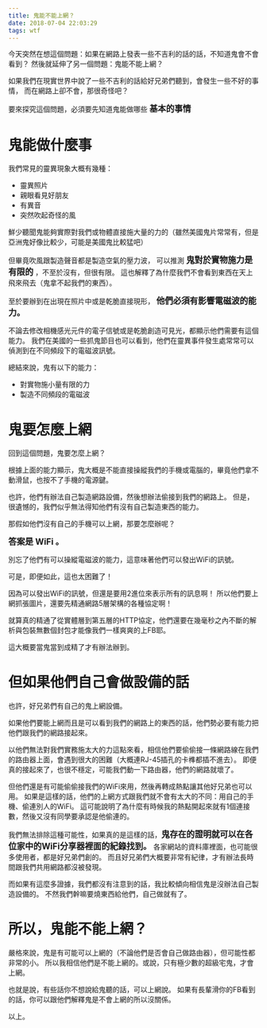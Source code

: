 ```yaml
---
title: 鬼能不能上網？
date: 2018-07-04 22:03:29
tags: wtf
---
```


今天突然在想這個問題：如果在網路上發表一些不吉利的話的話，不知道鬼會不會看到？
然後就延伸了另一個問題：鬼能不能上網？

如果我們在現實世界中說了一些不吉利的話給好兄弟們聽到，會發生一些不好的事情，
而在網路上卻不會，那很奇怪吧？

要來探究這個問題，必須要先知道鬼能做哪些 <big>**基本的事情**</big>

# 鬼能做什麼事

我們常見的靈異現象大概有幾種：
- 靈異照片
- 親眼看見好朋友
- 有異音
- 突然吹起奇怪的風

鮮少聽聞鬼能夠實際對我們或物體直接施大量的力的（雖然美國鬼片常常有，但是亞洲鬼好像比較少，可能是美國鬼比較猛吧）

但畢竟吹風跟製造聲音都是製造空氣的壓力波，
可以推測 <big>**鬼對於實物施力是有限的**</big> ，不至於沒有，但很有限。
這也解釋了為什麼我們不會看到東西在天上飛來飛去（鬼拿不起我們的東西）。

至於要辦到在出現在照片中或是乾脆直接現形，
<big>**他們必須有影響電磁波的能力。**</big>

不論去修改相機感光元件的電子信號或是乾脆創造可見光，都顯示他們需要有這個能力。
我們在美國的一些抓鬼節目也可以看到，他們在靈異事件發生處常常可以偵測到在不同頻段下的電磁波訊號。

總結來說，鬼有以下的能力：
- 對實物施小量有限的力
- 製造不同頻段的電磁波

# 鬼要怎麼上網

回到這個問題，鬼要怎麼上網？

根據上面的能力顯示，鬼大概是不能直接操縱我們的手機或電腦的，畢竟他們拿不動滑鼠，也按不了手機的電源鍵。

也許，他們有辦法自己製造網路設備，然後想辦法偷接到我們的網路上。
但是，很遺憾的，我們似乎無法得知他們有沒有自己製造東西的能力。

那假如他們沒有自己的手機可以上網，那要怎麼辦呢？

<big>**答案是 WiFi 。**</big>

別忘了他們有可以操縱電磁波的能力，這意味著他們可以發出WiFi的訊號。

可是，即便如此，這也太困難了！

因為可以發出WiFi的訊號，但還是要用2進位來表示所有的訊息啊！
所以他們要上網抓張圖片，還要先精通網路5層架構的各種協定啊！

就算真的精通了從實體層到第五層的HTTP協定，他們還要在幾毫秒之內不斷的解析與包裝無數個封包才能像我們一樣爽爽的上FB耶。

這大概要當鬼當到成精了才有辦法辦到。

# 但如果他們自己會做設備的話

也許，好兄弟們有自己的鬼上網設備。

如果他們要能上網而且是可以看到我們的網路上的東西的話，他們勢必要有能力把他們跟我們的網路接起來。

以他們無法對我們實務施太大的力這點來看，相信他們要偷偷接一條網路線在我們的路由器上面，會遇到很大的困難（大概連RJ-45插孔的卡榫都插不進去）。
即便真的接起來了，也很不穩定，可能我們動一下路由器，他們的網路就壞了。

但他們還是有可能偷偷接我們的WiFi來用，然後再轉成熱點讓其他好兄弟也可以用。
如果是這樣的話，他們的上網方式跟我們就不會有太大的不同：用自己的手機、偷連別人的WiFi。
這可能說明了為什麼有時候我的熱點開起來就有1個連接數，然後又沒有同學要承認是他偷連的。

我們無法排除這種可能性，如果真的是這樣的話，<big>**鬼存在的證明就可以在各位家中的WiFi分享器裡面的紀錄找到。**</big>
各家網站的資料庫裡面，也可能很多使用者，都是好兄弟們創的。
而且好兄弟們大概要非常有紀律，才有辦法長時間跟我們共用網路都沒被發現。

而如果有這麼多證據，我們都沒有注意到的話，我比較傾向相信鬼是沒辦法自己製造設備的。
不然我們幹嘛要燒東西給他們，自己做就有了。

# 所以，鬼能不能上網？

嚴格來說，鬼是有可能可以上網的（不論他們是否會自己做路由器），但可能性都非常的小。
所以我相信他們是不能上網的。或說，只有極少數的超級宅鬼，才會上網。

也就是說，有些話你不想說給鬼聽的話，可以上網說。
如果有長輩滑你的FB看到的話，你可以跟他們解釋鬼是不會上網的所以沒關係。

以上。
